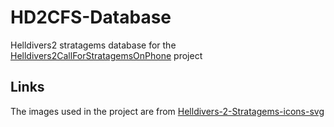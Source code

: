 # HD2CFS-Database

Helldivers2 stratagems database for the [Helldivers2CallForStratagemsOnPhone](https://github.com/WisteFinch/Helldivers2CallForStratagemsOnPhone) project

## Links

The images used in the project are from [Helldivers-2-Stratagems-icons-svg](https://github.com/nvigneux/Helldivers-2-Stratagems-icons-svg)
